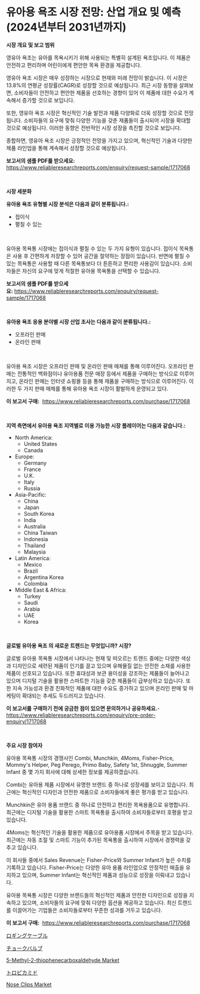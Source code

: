 <p><h1>유아용 욕조 시장 전망: 산업 개요 및 예측 (2024년부터 2031년까지)</h1></p><p><strong>시장 개요 및 보고 범위</strong></p>
<p><p>영유아 욕조는 유아를 목욕시키기 위해 사용되는 특별히 설계된 욕조입니다. 이 제품은 안전하고 편리하며 어린이에게 편안한 목욕 환경을 제공합니다. </p><p>영유아 욕조 시장은 매우 성장하는 시장으로 현재와 미래 전망이 밝습니다. 이 시장은 13.8%의 연평균 성장률(CAGR)로 성장할 것으로 예상됩니다. 최근 시장 동향을 살펴보면, 소비자들이 안전하고 편안한 제품을 선호하는 경향이 있어 이 제품에 대한 수요가 계속해서 증가할 것으로 보입니다. </p><p>또한, 영유아 욕조 시장은 혁신적인 기술 발전과 제품 다양화로 더욱 성장할 것으로 전망됩니다. 소비자들의 요구에 맞춰 다양한 기능을 갖춘 제품들이 출시되어 시장을 확대할 것으로 예상됩니다. 이러한 동향은 전반적인 시장 성장을 촉진할 것으로 보입니다. </p><p>종합하면, 영유아 욕조 시장은 긍정적인 전망을 가지고 있으며, 혁신적인 기술과 다양한 제품 라인업을 통해 계속해서 성장할 것으로 예상됩니다.</p></p>
<p><strong>보고서의 샘플 PDF를 받으세요:</strong> <a href="https://www.reliableresearchreports.com/enquiry/request-sample/1717068">https://www.reliableresearchreports.com/enquiry/request-sample/1717068</a></p>
<p>&nbsp;</p>
<p><strong>시장 세분화</strong></p>
<p><strong>유아용 욕조 유형별 시장 분석은 다음과 같이 분류됩니다.:</strong></p>
<p><ul><li>접이식</li><li>펼칠 수 있는</li></ul></p>
<p>&nbsp;</p>
<p><p>유아용 목욕통 시장에는 접이식과 펼칠 수 있는 두 가지 유형이 있습니다. 접이식 목욕통은 사용 후 간편하게 저장할 수 있어 공간을 절약하는 장점이 있습니다. 반면에 펼칠 수 있는 목욕통은 사용할 때 다른 목욕통보다 더 튼튼하고 편리한 사용감이 있습니다. 소비자들은 자신의 요구에 맞게 적절한 유아용 목욕통을 선택할 수 있습니다.</p></p>
<p><strong>보고서의 샘플 PDF를 받으세요:</strong>&nbsp;<a href="https://www.reliableresearchreports.com/enquiry/request-sample/1717068">https://www.reliableresearchreports.com/enquiry/request-sample/1717068</a></p>
<p>&nbsp;</p>
<p><strong> 유아용 욕조 응용 분야별 시장 산업 조사는 다음과 같이 분류됩니다.:</strong></p>
<p><ul><li>오프라인 판매</li><li>온라인 판매</li></ul></p>
<p>&nbsp;</p>
<p><p>유아용 욕조 시장은 오프라인 판매 및 온라인 판매 매체를 통해 이루어진다. 오프라인 판매는 전통적인 백화점이나 유아용품 전문 매장 등에서 제품을 구매하는 방식으로 이루어지고, 온라인 판매는 인터넷 쇼핑몰 등을 통해 제품을 구매하는 방식으로 이루어진다. 이러한 두 가지 판매 매체를 통해 유아용 욕조 시장이 활발하게 운영되고 있다.</p></p>
<p><strong>이 보고서 구매:</strong>&nbsp; <a href="https://www.reliableresearchreports.com/purchase/1717068">https://www.reliableresearchreports.com/purchase/1717068</a></p>
<p>&nbsp;</p>
<p><strong>지역 측면에서 유아용 욕조 지역별로 이용 가능한 시장 플레이어는 다음과 같습니다.:</strong></p>
<p><ul>
    <li>
        North America:
        <ul>
            <li>United States</li>
            <li>Canada</li>
        </ul>
    </li>
    <li>
        Europe:
        <ul>
            <li>Germany</li>
            <li>France</li>
            <li>U.K.</li>
            <li>Italy</li>
            <li>Russia</li>
        </ul>
    </li>
    <li>
        Asia-Pacific:
        <ul>
            <li>China</li>
            <li>Japan</li>
            <li>South Korea</li>
            <li>India</li>
            <li>Australia</li>
            <li>China Taiwan</li>
            <li>Indonesia</li>
            <li>Thailand</li>
            <li>Malaysia</li>
        </ul>
    </li>
    <li>
        Latin America:
        <ul>
            <li>Mexico</li>
            <li>Brazil</li>
            <li>Argentina Korea</li>
            <li>Colombia</li>
        </ul>
    </li>
    <li>
        Middle East & Africa:
        <ul>
            <li>Turkey</li>
            <li>Saudi</li>
            <li>Arabia</li>
            <li>UAE</li>
            <li>Korea</li>
        </ul>
    </li>
    </ul></p>
<p>&nbsp;</p>
<p><strong>글로벌 유아용 욕조 의 새로운 트렌드는 무엇입니까? 시장?</strong></p>
<p><p>글로벌 유아용 목욕통 시장에서 나타나는 현재 및 떠오르는 트렌드 중에는 다양한 색상과 디자인으로 세련된 제품이 인기를 끌고 있으며 유해물질 없는 안전한 소재를 사용한 제품이 선호되고 있습니다. 또한 휴대성과 보관 용이성을 강조하는 제품들이 늘어나고 있으며 디지털 기술을 활용한 스마트한 기능을 갖춘 제품들이 급부상하고 있습니다. 또한 지속 가능성과 환경 친화적인 제품에 대한 수요도 증가하고 있으며 온라인 판매 및 마케팅이 확대되는 추세도 두드러지고 있습니다.</p></p>
<p><strong>이 보고서를 구매하기 전에 궁금한 점이 있으면 문의하거나 공유하세요.</strong>- <a href="https://www.reliableresearchreports.com/enquiry/pre-order-enquiry/1717068">https://www.reliableresearchreports.com/enquiry/pre-order-enquiry/1717068</a></p>
<p>&nbsp;</p>
<p><strong>주요 시장 참여자</strong></p>
<p><p>유아용 목욕통 시장의 경쟁사인 Combi, Munchkin, 4Moms, Fisher-Price, Mommy's Helper, Peg Perego, Primo Baby, Safety 1st, Shnuggle, Summer Infant 중 몇 가지 회사에 대해 상세한 정보를 제공하겠습니다. </p><p>Combi는 유아용 제품 시장에서 유명한 브랜드 중 하나로 성장세를 보이고 있습니다. 최근에는 혁신적인 디자인과 안전한 제품으로 소비자들에게 좋은 평가를 받고 있습니다. </p><p>Munchkin은 유아 용품 브랜드 중 하나로 안전하고 편리한 목욕용품으로 유명합니다. 최근에는 디지털 기술을 활용한 스마트 목욕통을 출시하여 소비자들로부터 호평을 받고 있습니다. </p><p>4Moms는 혁신적인 기술을 활용한 제품으로 유아용품 시장에서 주목을 받고 있습니다. 최근에는 자동 조절 및 스마트 기능이 추가된 목욕통을 출시하여 시장에서 경쟁력을 갖추고 있습니다. </p><p>이 회사들 중에서 Sales Revenue는 Fisher-Price와 Summer Infant가 높은 수치를 기록하고 있습니다. Fisher-Price는 다양한 유아 용품 라인업으로 안정적인 매출을 유지하고 있으며, Summer Infant는 혁신적인 제품과 성능으로 성장을 이뤄내고 있습니다. </p><p>유아용 목욕통 시장은 다양한 브랜드들의 혁신적인 제품과 안전한 디자인으로 성장을 지속하고 있으며, 소비자들의 요구에 맞춰 다양한 옵션을 제공하고 있습니다. 최신 트렌드를 이끌어가는 기업들은 소비자들로부터 꾸준한 성과를 거두고 있습니다.</p></p>
<p><strong>이 보고서 구매:</strong>&nbsp;&nbsp;<a href="https://www.reliableresearchreports.com/purchase/1717068">https://www.reliableresearchreports.com/purchase/1717068</a></p>
<p><p><a href="https://github.com/oafhukehf4709715/Market-Research-Report-List-1/blob/main/82245603038.md">ロギングケーブル</a></p><p><a href="https://github.com/dzy793153605/Market-Research-Report-List-1/blob/main/49782023037.md">チョークバルブ</a></p><p><a href="https://issuu.com/reportprime-2/docs/5-methyl-2-thiophenecarboxaldehyde-market-size-203">5-Methyl-2-thiophenecarboxaldehyde Market</a></p><p><a href="https://medium.com/@mt14785/%E3%83%88%E3%83%AD%E3%83%94%E3%82%AB%E3%83%9F%E3%83%89%E5%B8%82%E5%A0%B4%E5%88%86%E6%9E%90%E3%81%A82024%E5%B9%B4%E3%81%8B%E3%82%892031%E5%B9%B4%E3%81%BE%E3%81%A7%E3%81%AE%E3%82%B7%E3%82%A7%E3%82%A2%E4%BA%88%E6%B8%AC-5f05dc4ad5fb">トロピカミド</a></p><p><a href="https://github.com/WillieWoodard/Market-Research-Report-List-4/blob/main/nose-clips-market.md">Nose Clips Market</a></p></p>
